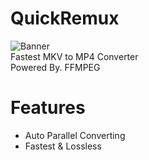 # QuickRemux
![Banner](https://user-images.githubusercontent.com/1563800/38178067-ab246808-3645-11e8-9a21-1757fa07f24f.gif)  
Fastest MKV to MP4 Converter  
Powered By. FFMPEG

# Features
* Auto Parallel Converting
* Fastest & Lossless
